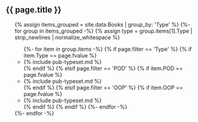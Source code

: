 ## {{ page.title }}

<ul>
{% assign items_grouped = site.data.Books | group_by: 'Type'  %}
{%- for group in items_grouped -%}
{% assign type = group.items[1].Type | strip_newlines | normalize_whitespace %}
<ul class="pubs">
{%- for item in group.items  -%}
{% if page.filter == 'Type' %}
{% if item.Type == page.fvalue %}
<li>
{% include pub-typeset.md %} 
</li>
{% endif %}
{% elsif page.filter == 'POD' %}
{% if item.POD == page.fvalue %}
<li>
{% include pub-typeset.md %} 
</li>
{% endif %}
{% elsif page.filter == 'OOP' %}
{% if item.OOP == page.fvalue %}
<li>
{% include pub-typeset.md %} 
</li>
{% endif %}
{% endif %}
{%- endfor -%} 
</ul>
{%- endfor -%}